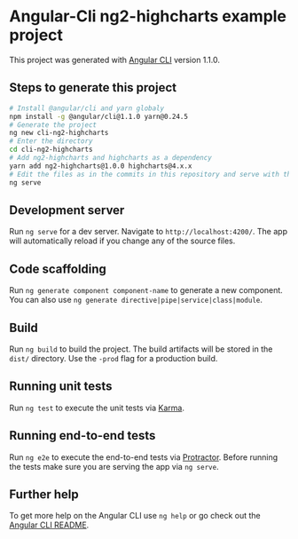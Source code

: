 # Angular-Cli ng2-highcharts example project

This project was generated with [Angular CLI](https://github.com/angular/angular-cli) version 1.1.0.

## Steps to generate this project

```bash
# Install @angular/cli and yarn globaly
npm install -g @angular/cli@1.1.0 yarn@0.24.5
# Generate the project
ng new cli-ng2-highcharts
# Enter the directory
cd cli-ng2-highcharts
# Add ng2-highcharts and highcharts as a dependency
yarn add ng2-highcharts@1.0.0 highcharts@4.x.x
# Edit the files as in the commits in this repository and serve with the cli
ng serve
```

## Development server

Run `ng serve` for a dev server. Navigate to `http://localhost:4200/`. The app will automatically reload if you change any of the source files.

## Code scaffolding

Run `ng generate component component-name` to generate a new component. You can also use `ng generate directive|pipe|service|class|module`.

## Build

Run `ng build` to build the project. The build artifacts will be stored in the `dist/` directory. Use the `-prod` flag for a production build.

## Running unit tests

Run `ng test` to execute the unit tests via [Karma](https://karma-runner.github.io).

## Running end-to-end tests

Run `ng e2e` to execute the end-to-end tests via [Protractor](http://www.protractortest.org/).
Before running the tests make sure you are serving the app via `ng serve`.

## Further help

To get more help on the Angular CLI use `ng help` or go check out the [Angular CLI README](https://github.com/angular/angular-cli/blob/master/README.md).
